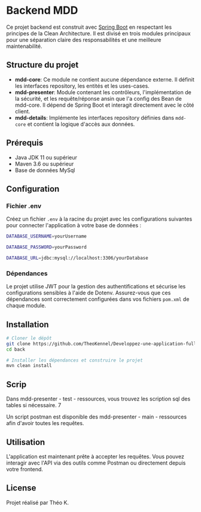 # Backend MDD

Ce projet backend est construit avec [Spring Boot](https://spring.io/projects/spring-boot) en respectant les principes de la Clean Architecture. Il est divisé en trois modules principaux pour une séparation claire des responsabilités et une meilleure maintenabilité.

## Structure du projet

- **mdd-core**: Ce module ne contient aucune dépendance externe. Il définit les interfaces repository, les entités et les uses-cases.
- **mdd-presenter**: Module contenant les contrôleurs, l'implémentation de la sécurité, et les requête/réponse ansin que l'a config des Bean de mdd-core. Il dépend de Spring Boot et interagit directement avec le côté client.
- **mdd-details**: Implémente les interfaces repository définies dans `mdd-core` et contient la logique d'accès aux données.

## Prérequis

- Java JDK 11 ou supérieur
- Maven 3.6 ou supérieur
- Base de données MySql

## Configuration

### Fichier .env

Créez un fichier `.env` à la racine du projet avec les configurations suivantes pour connecter l'application à votre base de données :

```bash
DATABASE_USERNAME=yourUsername

DATABASE_PASSWORD=yourPassword

DATABASE_URL=jdbc:mysql://localhost:3306/yourDatabase
```

### Dépendances

Le projet utilise JWT pour la gestion des authentifications et sécurise les configurations sensibles à l'aide de Dotenv. Assurez-vous que ces dépendances sont correctement configurées dans vos fichiers `pom.xml` de chaque module.

## Installation

```bash
# Cloner le dépôt
git clone https://github.com/TheoKennel/Developpez-une-application-full-stack-complete.git
cd back

# Installer les dépendances et construire le projet
mvn clean install

```

## Scrip

Dans mdd-presenter - test - ressources, vous trouvez les scription sql des tables si nécessaire. 7

Un script postman est disponible des mdd-presenter - main - ressources afin d'avoir toutes les requêtes.


## Utilisation
L'application est maintenant prête à accepter les requêtes. Vous pouvez interagir avec l'API via des outils comme Postman ou directement depuis votre frontend.

## License 

Projet réalisé par Théo K.


